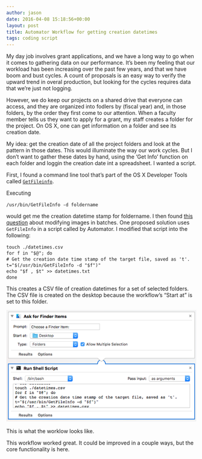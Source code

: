 ```yaml
---
author: jason
date: 2016-04-08 15:18:56+00:00
layout: post
title: Automator Workflow for getting creation datetimes
tags: coding script
---
```


My day job involves grant applications, and we have a long way to go when it comes to gathering data on our performance. It’s been my feeling that our workload has been increasing over the past few years, and that we have boom and bust cycles. A count of proposals is an easy way to verify the upward trend in overal production, but looking for the cycles requires data that we’re just not logging.

However, we do keep our projects on a shared drive that everyone can access, and they are organized into fodlers by (fiscal year) and, in those folders, by the order they first come to our attention. When a faculty member tells us they want to apply for a grant, my staff creates a folder for the project. On OS X, one can get information on a folder and see its creation date.

My idea: get the creation date of all the project folders and look at the pattern in those dates. This would illuminate the way our work cycles. But I don’t want to gather these dates by hand, using the ‘Get Info’ function on each folder and loggin the creation date int a spreadsheet. I wanted a script.

First, I found a command line tool that’s part of the OS X Developer Tools called [`GetFileinfo`](https://developer.apple.com/library/mac/documentation/Darwin/Reference/ManPages/man1/GetFileInfo.1.html).

Executing

```shell
/usr/bin/GetFileInfo -d foldername
```

would get me the creation datetime stamp for foldername. I then found [this question](http://apple.stackexchange.com/questions/222022/how-preserve-jpeg-date-stamps-during-automator-scaling) about modifying images in batches. One proposed solution uses `GetFileInfo` in a script called by Automator. I modified that script into the following:

```shell    
touch ./datetimes.csv  
for f in "$@"; do  
# Get the creation date time stamp of the target file, saved as 't'.  
t="$(/usr/bin/GetFileInfo -d "$f")"  
echo "$f , $t" >> datetimes.txt  
done
```

This creates a CSV file of creation datetimes for a set of selected folders. The CSV file is created on the desktop because the workflow’s “Start at” is set to this folder.

![This is what the worklow looks like.](/assets/images/workflow.png)

This is what the worklow looks like.

This workflow worked great. It could be improved in a couple ways, but the core functionality is here.
